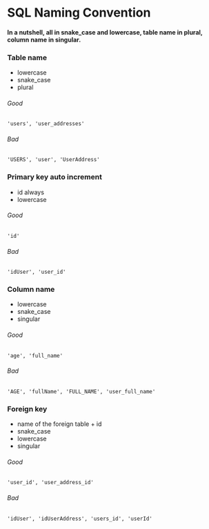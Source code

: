 # SQL Naming Convention
#### In a nutshell, all in snake_case and lowercase, table name in plural, column name in singular.
### Table name

- lowercase
- snake_case
- plural
###### Good
`'users', 'user_addresses'`
###### Bad
`'USERS', 'user', 'UserAddress'`

### Primary key auto increment
 - id always
 - lowercase
###### Good
`'id'`
###### Bad
`'idUser', 'user_id'`

### Column name
 - lowercase
 - snake_case
 - singular
 
###### Good
`'age', 'full_name'`
###### Bad
`'AGE', 'fullName', 'FULL_NAME', 'user_full_name'`

### Foreign key
 - name of the foreign table + id
 - snake_case
 - lowercase
 - singular
###### Good
`'user_id', 'user_address_id'`
###### Bad
`'idUser', 'idUserAddress', 'users_id', 'userId'`
